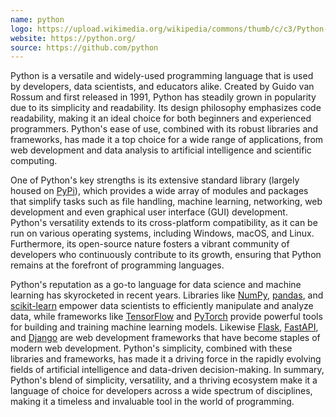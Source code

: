 ```yaml
---
name: python
logo: https://upload.wikimedia.org/wikipedia/commons/thumb/c/c3/Python-logo-notext.svg/1869px-Python-logo-notext.svg.png
website: https://python.org/
source: https://github.com/python
---
```


Python is a versatile and widely-used programming language that is used by developers, data scientists, and educators alike. Created by Guido van Rossum and first released in 1991, Python has steadily grown in popularity due to its simplicity and readability. Its design philosophy emphasizes code readability, making it an ideal choice for both beginners and experienced programmers. Python's ease of use, combined with its robust libraries and frameworks, has made it a top choice for a wide range of applications, from web development and data analysis to artificial intelligence and scientific computing.

One of Python's key strengths is its extensive standard library (largely housed on [PyPi](https://pypi.org/)), which provides a wide array of modules and packages that simplify tasks such as file handling, machine learning, networking, web development and even graphical user interface (GUI) development. Python's versatility extends to its cross-platform compatibility, as it can be run on various operating systems, including Windows, macOS, and Linux. Furthermore, its open-source nature fosters a vibrant community of developers who continuously contribute to its growth, ensuring that Python remains at the forefront of programming languages.

Python's reputation as a go-to language for data science and machine learning has skyrocketed in recent years. Libraries like [NumPy](https://numpy.org/), [pandas](https://pandas.pydata.org/), and [scikit-learn](https://scikit-learn.org/stable/) empower data scientists to efficiently manipulate and analyze data, while frameworks like [TensorFlow](https://www.tensorflow.org/) and [PyTorch](https://pytorch.org/) provide powerful tools for building and training machine learning models. Likewise [Flask](https://flask.palletsprojects.com/en/2.3.x/), [FastAPI](https://pypi.org/project/fastapi/), and [Django](https://www.djangoproject.com/) are web development frameworks that have become staples of modern web development. Python's simplicity, combined with these libraries and frameworks, has made it a driving force in the rapidly evolving fields of artificial intelligence and data-driven decision-making. In summary, Python's blend of simplicity, versatility, and a thriving ecosystem make it a language of choice for developers across a wide spectrum of disciplines, making it a timeless and invaluable tool in the world of programming.
